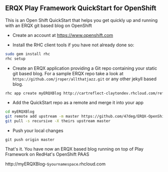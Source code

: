 ERQX Play Framework QuickStart for OpenShift
--------------------

This is an Open Shift QuickStart that helps you get quickly up and running with an ERQX git based blog on OpenShift

* Create an account at https://www.openshift.com

* Install the RHC client tools if you have not already done so:

```bash
sudo gem install rhc
rhc setup
```

* Create an ERQX application providing a Git repo containing your static git based blog.
For a sample ERQX repo take a look at `https://github.com/jroper/allthatjazz.git` or any other jekyll based blog.

```bash
rhc app create myERQXBlog http://cartreflect-claytondev.rhcloud.com/reflect?github=tyrcho/openshift-cartridge-play2 GIT_REPO_BLOG={your-git-repo-blog-backend}
```

* Add the QuickStart repo as a remote and merge it into your app

```bash
cd myERQXBlog
git remote add upstream -m master https://github.com/47deg/ERQX-OpenShift-QuickStart.git
git pull -s recursive -X theirs upstream master
```

* Push your local changes

```
git push origin master
```

That's it. You have now an ERQX based blog running on top of Play Framework on RedHat's OpenShift PAAS

http://myERQXBlog-`$yournamespace`.rhcloud.com
